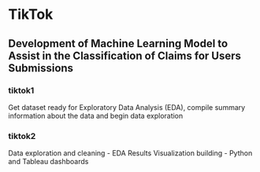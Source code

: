# TikTok

## Development of Machine Learning Model to Assist in the Classification of Claims for Users Submissions

### tiktok1
Get dataset ready for Exploratory Data Analysis (EDA), compile summary information about the data and begin data exploration

### tiktok2
Data exploration and cleaning - EDA Results
Visualization building - Python and Tableau dashboards

